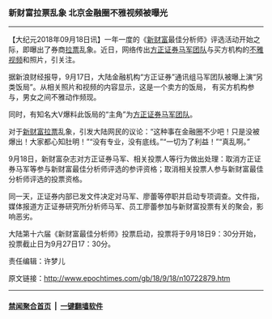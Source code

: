 ### 新财富拉票乱象 北京金融圈不雅视频被曝光
------------------------

<p>【大纪元2018年09月18日讯】一年一度的《<a href="http://www.epochtimes.com/gb/tag/%E6%96%B0%E8%B4%A2%E5%AF%8C.html">新财富</a>最佳分析师》评选活动开始之际，即曝出了券商<a href="http://www.epochtimes.com/gb/tag/%E6%8B%89%E7%A5%A8.html">拉票</a>乱象。近日，网络传出<a href="http://www.epochtimes.com/gb/tag/%E6%96%B9%E6%AD%A3%E8%AF%81%E5%88%B8%E9%A9%AC%E5%86%9B%E5%9B%A2%E9%98%9F.html">方正证券马军团队</a>与买方机构的<a href="http://www.epochtimes.com/gb/tag/%E4%B8%8D%E9%9B%85%E8%A7%86%E9%A2%91.html">不雅视频</a>和照片，引关注。</p>
<p>据新浪财经报导，9月17日，大陆金融机构“方正证券”通讯组马军团队被曝上演“另类饭局”。从相关照片和视频的内容显示，这是一个卖方的饭局， 有买方机构参与，男女之间不雅动作频现。</p>
<p>同时，有知名大V爆料此饭局的“主角”为<a href="http://www.epochtimes.com/gb/tag/%E6%96%B9%E6%AD%A3%E8%AF%81%E5%88%B8%E9%A9%AC%E5%86%9B%E5%9B%A2%E9%98%9F.html">方正证券马军团队</a>。</p>
<p>对于<a href="http://www.epochtimes.com/gb/tag/%E6%96%B0%E8%B4%A2%E5%AF%8C.html">新财富</a><a href="http://www.epochtimes.com/gb/tag/%E6%8B%89%E7%A5%A8.html">拉票</a>乱象，引发大陆网民的议论：“这种事在金融圈不少吧！只是没被爆出！大家都心知肚明！”“没有专业，没有底线。”“一切为了利益！”“真乱啊。”</p>
<p>9月18日，新财富杂志对方正证券马军、相关投票人等行为做出处理：取消方正证券马军等参与新财富最佳分析师评选的参评资格；取消相关投票人参与新财富最佳分析师评选的投票资格。</p>
<p>同一天，正证券内部已发文件决定对马军、廖蕾等停职并启动专项调查。文件指，媒体报道方正证券研究所分析师马军、员工廖蕾参加与新财富投票有关的聚会，影响恶劣。</p>
<p>大陆第十六届《新财富最佳分析师》投票启动，投票将于9月18日9：30分开始，投票截止日为9月27日17：30分。</p>
<p>责任编辑：许梦儿</p>

原文链接：http://www.epochtimes.com/gb/18/9/18/n10722879.htm


------------------------
#### [禁闻聚合首页](https://github.com/gfw-breaker/banned-news/blob/master/README.md) &nbsp;|&nbsp;  [一键翻墙软件](https://github.com/gfw-breaker/nogfw/blob/master/README.md)